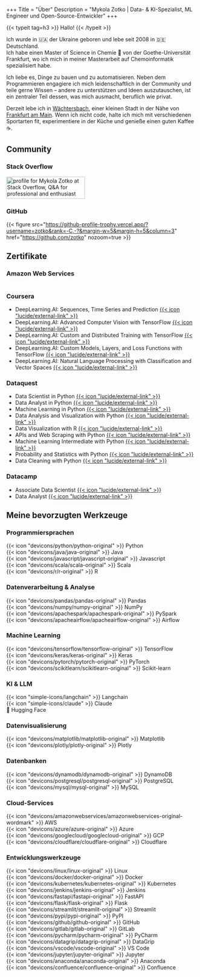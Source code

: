 +++
Title = "Über"
Description = "Mykola Zotko | Data- & KI-Spezialist, ML Engineer und Open-Source-Entwickler"
+++

{{< typeit tag=h3 >}} Hallo! {{< /typeit >}}

Ich wurde in :ukraine: der Ukraine geboren und lebe seit 2008 in :de:
Deutschland.  
Ich habe einen Master of Science in Chemie 🧪 von der Goethe-Universität
Frankfurt, wo ich mich in meiner Masterarbeit auf Chemoinformatik spezialisiert
habe.

Ich liebe es, Dinge zu bauen und zu automatisieren. Neben dem Programmieren
engagiere ich mich leidenschaftlich in der Community und teile gerne Wissen –
andere zu unterstützen und Ideen auszutauschen, ist ein zentraler Teil dessen,
was mich ausmacht, beruflich wie privat.

Derzeit lebe ich in
[Wächtersbach](https://maps.google.com/maps?q=Wächtersbach,Germany), einer
kleinen Stadt in der Nähe von
[Frankfurt am Main](https://maps.google.com/maps?q=Frankfurt,Germany). Wenn ich
nicht code, halte ich mich mit verschiedenen Sportarten fit, experimentiere in
der Küche und genieße einen guten Kaffee :coffee:.

## Community

### Stack Overflow

<!-- markdownlint-disable MD033 MD013 -->

<a href="https://stackoverflow.com/users/8973620/mykola-zotko">
  <img class="nozoom" src="https://stackoverflow.com/users/flair/8973620.png" width="208" height="58" alt="profile for Mykola Zotko at Stack Overflow, Q&amp;A for professional and enthusiast programmers" title="profile for Mykola Zotko at Stack Overflow, Q&amp;A for professional and enthusiast programmers">
</a>

<!-- markdownlint-enable MD033 MD013 -->

### GitHub

<!-- markdownlint-disable MD034 -->

{{< figure src="https://github-profile-trophy.vercel.app/?username=zotko&rank=-C,-?&margin-w=5&margin-h=5&column=3"
    href="https://github.com/zotko"
    nozoom=true >}}

<!-- markdownlint-enable MD034 -->

## Zertifikate

### Amazon Web Services

<!-- markdownlint-disable MD013 MD033 -->
<div style="display: flex; gap: 20px; flex-wrap: wrap;">
  <div
    data-iframe-width="150"
    data-iframe-height="270"
    data-share-badge-id="47647fdb-c18f-4257-92ca-c433c123cc15"
    data-share-badge-host="https://www.credly.com">
  </div>
  <div
    data-iframe-width="150"
    data-iframe-height="270"
    data-share-badge-id="8d3d80d4-a575-49eb-8cf8-bb2e6a48798a"
    data-share-badge-host="https://www.credly.com">
  </div>
  <div
    data-iframe-width="150"
    data-iframe-height="270"
    data-share-badge-id="04f68a57-30fe-4737-9125-bf729e3d31da"
    data-share-badge-host="https://www.credly.com">
  </div>
  <div
    data-iframe-width="150"
    data-iframe-height="270"
    data-share-badge-id="d25be835-d2e2-412e-8862-55ea9dc1fd0f"
    data-share-badge-host="https://www.credly.com">
  </div>
  <div data-iframe-width="150"
    data-iframe-height="270"
    data-share-badge-id="eee8648d-d387-47f1-b5c1-ab2150dba5f2"
    data-share-badge-host="https://www.credly.com">
  </div>
  <div
    data-iframe-width="150"
    data-iframe-height="270"
    data-share-badge-id="11bbdfd4-7b02-41e9-821a-daca350ec386"
    data-share-badge-host="https://www.credly.com">
  </div>
  <div
    data-iframe-width="150"
    data-iframe-height="270"
    data-share-badge-id="d0a7fc6f-0b04-4ca8-bcbb-6e4685ec8ea6"
    data-share-badge-host="https://www.credly.com">
  </div>
  <div
    data-iframe-width="150"
    data-iframe-height="270"
    data-share-badge-id="3e55440b-9b1b-4ca0-97f7-1d0fcdc82620"
    data-share-badge-host="https://www.credly.com">
  </div>
  <div
    data-iframe-width="150"
    data-iframe-height="270"
    data-share-badge-id="2cf1b89d-938f-42e1-839d-df11d085c662"
    data-share-badge-host="https://www.credly.com">
  </div>
</div>
<script type="text/javascript" async src="//cdn.credly.com/assets/utilities/embed.js"></script>
<!-- markdownlint-enable MD013 MD033 -->

### Coursera

- DeepLearning.AI: Sequences, Time Series and Prediction
  [{{< icon "lucide/external-link" >}}](https://www.coursera.org/account/accomplishments/verify/K6ZZ3SQSXSUM)
- DeepLearning.AI: Advanced Computer Vision with TensorFlow
  [{{< icon "lucide/external-link" >}}](https://www.coursera.org/account/accomplishments/verify/BS86ZGXS8JXF)
- DeepLearning.AI: Custom and Distributed Training with TensorFlow
  [{{< icon "lucide/external-link" >}}](https://www.coursera.org/account/accomplishments/verify/C4C2T4FJ4A38)
- DeepLearning.AI: Custom Models, Layers, and Loss Functions with TensorFlow
  [{{< icon "lucide/external-link" >}}](https://www.coursera.org/account/accomplishments/verify/ZN2YRKT27E9U)
- DeepLearning.AI: Natural Language Processing with Classification and Vector
  Spaces
  [{{< icon "lucide/external-link" >}}](https://www.coursera.org/account/accomplishments/verify/7TWFVR9SMGHA)

### Dataquest

- Data Scientist in Python
  [{{< icon "lucide/external-link" >}}](https://app.dataquest.io/view_cert/FMFCSN08KFAMYZ7UQCGW)
- Data Analyst in Python
  [{{< icon "lucide/external-link" >}}](https://app.dataquest.io/view_cert/JG56VXAIXLRQQPZ6OGXH)
- Machine Learning in Python
  [{{< icon "lucide/external-link" >}}](https://app.dataquest.io/view_cert/HD90ELSVGWNOHHOJSAM5)
- Data Analysis and Visualization with Python
  [{{< icon "lucide/external-link" >}}](https://app.dataquest.io/view_cert/ZCGEX04YB7SPBUYNGVBC)
- Data Visualization with R
  [{{< icon "lucide/external-link" >}}](https://app.dataquest.io/view_cert/8LRSYDEVDJ5K6BBGV7ZY)
- APIs and Web Scraping with Python
  [{{< icon "lucide/external-link" >}}](https://app.dataquest.io/view_cert/AS4Q5S22I8AFTCF49YJL)
- Machine Learning Intermediate with Python
  [{{< icon "lucide/external-link" >}}](https://app.dataquest.io/view_cert/NI97A2TIL9FQZLOPXHBZ)
- Probability and Statistics with Python
  [{{< icon "lucide/external-link" >}}](https://app.dataquest.io/view_cert/CHE32T7DJOU89BJI796V)
- Data Cleaning with Python
  [{{< icon "lucide/external-link" >}}](https://app.dataquest.io/view_cert/5ZBJQ6BHKWRSHWW0JMM4)

### Datacamp

- Associate Data Scientist
  [{{< icon "lucide/external-link" >}}](https://www.datacamp.com/completed/statement-of-accomplishment/track/dd403db3bb47859a469ab7724c0e379ae55c048d)
- Data Analyst
  [{{< icon "lucide/external-link" >}}](https://www.datacamp.com/completed/statement-of-accomplishment/track/f9dafb966e72a0c6936924d3f328e8adc43f4bef)

## Meine bevorzugten Werkzeuge

### Programmiersprachen

{{< icon "devicons/python/python-original" >}} Python  
{{< icon "devicons/java/java-original" >}} Java  
{{< icon "devicons/javascript/javascript-original" >}} Javascript  
{{< icon "devicons/scala/scala-original" >}} Scala  
{{< icon "devicons/r/r-original" >}} R

### Datenverarbeitung & Analyse

{{< icon "devicons/pandas/pandas-original" >}} Pandas  
{{< icon "devicons/numpy/numpy-original" >}} NumPy  
{{< icon "devicons/apachespark/apachespark-original" >}} PySpark  
{{< icon "devicons/apacheairflow/apacheairflow-original" >}} Airflow

### Machine Learning

{{< icon "devicons/tensorflow/tensorflow-original" >}} TensorFlow  
{{< icon "devicons/keras/keras-original" >}} Keras  
{{< icon "devicons/pytorch/pytorch-original" >}} PyTorch  
{{< icon "devicons/scikitlearn/scikitlearn-original" >}} Scikit-learn

### KI & LLM

{{< icon "simple-icons/langchain" >}} Langchain  
{{< icon "simple-icons/claude" >}} Claude  
:hugs: Hugging Face

### Datenvisualisierung

{{< icon "devicons/matplotlib/matplotlib-original" >}} Matplotlib  
{{< icon "devicons/plotly/plotly-original" >}} Plotly

### Datenbanken

{{< icon "devicons/dynamodb/dynamodb-original" >}} DynamoDB  
{{< icon "devicons/postgresql/postgresql-original" >}} PostgreSQL  
{{< icon "devicons/mysql/mysql-original" >}} MySQL

### Cloud-Services

{{< icon "devicons/amazonwebservices/amazonwebservices-original-wordmark" >}}
AWS  
{{< icon "devicons/azure/azure-original" >}} Azure  
{{< icon "devicons/googlecloud/googlecloud-original" >}} GCP  
{{< icon "devicons/cloudflare/cloudflare-original" >}} Cloudflare

### Entwicklungswerkzeuge

{{< icon "devicons/linux/linux-original" >}} Linux  
{{< icon "devicons/docker/docker-original" >}} Docker  
{{< icon "devicons/kubernetes/kubernetes-original" >}} Kubernetes  
{{< icon "devicons/jenkins/jenkins-original" >}} Jenkins  
{{< icon "devicons/fastapi/fastapi-original" >}} FastAPI  
{{< icon "devicons/flask/flask-original" >}} Flask  
{{< icon "devicons/streamlit/streamlit-original" >}} Streamlit  
{{< icon "devicons/pypi/pypi-original" >}} PyPI  
{{< icon "devicons/github/github-original" >}} GitHub  
{{< icon "devicons/gitlab/gitlab-original" >}} GitLab  
{{< icon "devicons/pycharm/pycharm-original" >}} PyCharm  
{{< icon "devicons/datagrip/datagrip-original" >}} DataGrip  
{{< icon "devicons/vscode/vscode-original" >}} VS Code  
{{< icon "devicons/jupyter/jupyter-original" >}} Jupyter  
{{< icon "devicons/anaconda/anaconda-original" >}} Anaconda  
{{< icon "devicons/confluence/confluence-original" >}} Confluence
